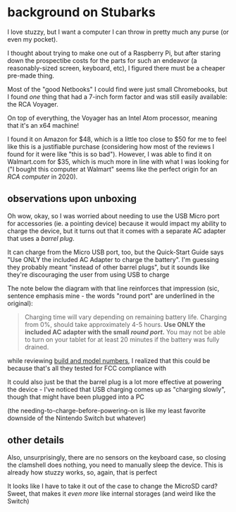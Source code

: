 # background on Stubarks

I love stuzzy, but I want a computer I can throw in pretty much any purse (or even my pocket).

I thought about trying to make one out of a Raspberry Pi, but after staring down the prospectibe costs for the parts for such an endeavor (a reasonably-sized screen, keyboard, etc), I figured there must be a cheaper pre-made thing.

Most of the "good Netbooks" I could find were just small Chromebooks, but I found *one* thing that had a 7-inch form factor and was still easily available: the RCA Voyager.

On top of everything, the Voyager has an Intel Atom processor, meaning that it's an x64 machine!

I found it on Amazon for $48, which is a little too close to $50 for me to feel like this is a justifiable purchase (considering how most of the reviews I found for it were like "this is so bad"). However, I was able to find it on Walmart.com for $35, which is much more in line with what I was looking for ("I bought this computer at Walmart" seems like the perfect origin for an *RCA computer* in 2020).

## observations upon unboxing

Oh wow, okay, so I was worried about needing to use the USB Micro port for accessories (ie. a pointing device) because it would impact my ability to charge the device, but it turns out that it comes with a separate AC adapter that uses a *barrel plug*.

It can charge from the Micro USB port, too, but the Quick-Start Guide says "Use ONLY the included AC Adapter to charge the battery". I'm guessing they probably meant "instead of other barrel plugs", but it sounds like they're discouraging the user from using USB to charge

The note below the diagram with that line reinforces that impression (sic, sentence emphasis mine - the words "round port" are underlined in the original):

> Charging time will vary depending on remaining battery life. Charging from 0%, should take approximately 4-5 hours. **Use ONLY the included AC adapter with the small _round port_.** You may not be able to turn on your tablet for at least 20 minutes if the battery was fully drained.

while reviewing [build and model numbers](efd91838-1c73-4862-a8f2-664ae1327bc5.md), I realized that this could be because that's all they tested for FCC compliance with

It could also just be that the barrel plug is a lot more effective at powering the device - I've noticed that USB charging comes up as "charging slowly", though that might have been plugged into a PC

(the needing-to-charge-before-powering-on is like my least favorite downside of the Nintendo Switch but whatever)

## other details

Also, unsurprisingly, there are no sensors on the keyboard case, so closing the clamshell does nothing, you need to manually sleep the device. This is already how stuzzy works, so, again, that is perfect

It looks like I have to take it out of the case to change the MicroSD card? Sweet, that makes it *even more* like internal storages (and weird like the Switch)
